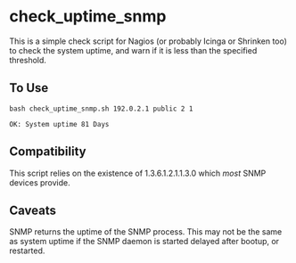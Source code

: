 check_uptime_snmp
=================
This is a simple check script for Nagios (or probably Icinga or Shrinken too) to check the system uptime, and warn if it is less than the specified threshold. 

To Use
----------
`bash check_uptime_snmp.sh 192.0.2.1 public 2 1`

`OK: System uptime 81 Days`

Compatibility
----------
This script relies on the existence of 1.3.6.1.2.1.1.3.0 which *most* SNMP devices provide. 

Caveats
----------
SNMP returns the uptime of the SNMP process. This may not be the same as system uptime if the SNMP daemon is started delayed after bootup, or restarted. 

